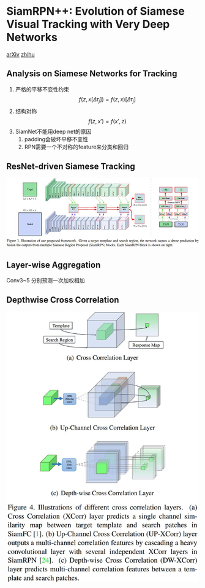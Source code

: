 # SiamRPN++: Evolution of Siamese Visual Tracking with Very Deep Networks
[arXiv](https://arxiv.org/abs/1812.11703)
[zhihu](https://zhuanlan.zhihu.com/p/56254712)
## Analysis on Siamese Networks for Tracking
1. 严格的平移不变性约束
$$ f(z,x[\Delta\tau_j])=f(z,x)[\Delta\tau_j] $$
2. 结构对称
$$ f(z,x')=f(x',z) $$
3. SiamNet不能用deep net的原因
   1. padding会破坏平移不变性
   2. RPN需要一个不对称的feature来分类和回归

## ResNet-driven Siamese Tracking
![SiamRPN++](./.assets/SiamRPN++.jpg)

## Layer-wise Aggregation
Conv3~5 分别预测一次加权相加

## Depthwise Cross Correlation
![DW_XCorr](./.assets/DW_XCorr.jpg)

